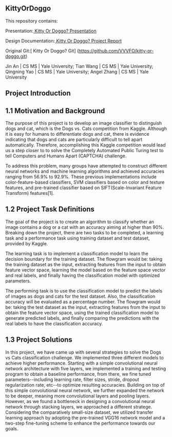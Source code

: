 ## KittyOrDoggo
This repository contains:

Presentation:[ Kitty Or Doggo? Presentation](https://docs.google.com/presentation/d/1AMoVtYK_Xoi3qsslMUUjs7qglIKG-jV50nWwnqvV0Ck/edit?usp=sharing)

Design Documentation:[ Kitty Or Doggo? Project Report](https://docs.google.com/document/d/16USbMaZ3z7cXQ3zDwXxzpBge3Q9r8tU2Ul9E6j3cU0c/edit?usp=sharing)

Original Git:[ Kitty Or Doggo? Git]
(https://github.com/VVVFO/kitty-or-doggo.git)

Jin An | CS MS | Yale University; Tian Wang | CS MS | Yale University; Qingning Yao | CS MS | Yale University; Angel Zhang | CS MS | Yale University

## Project Introduction
## 1.1 Motivation and Background
The purpose of this project is to develop an image classifier to distinguish dogs and cat, which is the Dogs vs. Cats competition from Kaggle. Although it is easy for humans to differentiate dogs and cat, there is evidence indicating that dogs and cats are particularly difficult to tell apart automatically. Therefore, accomplishing this Kaggle competition would lead us a step closer to to solve the Completely Automated Public Turing test to tell Computers and Humans Apart (CAPTCHA) challenge. 

To address this problem, many groups have attempted to construct different neural networks and machine learning algorithms and achieved accuracies ranging from 56.9% to 92.9%. These previous implementations include color-feature-based classifiers, SVM classifiers based on color and texture features, and pre-trained classifier based on SIFT(Scale-Invariant Feature Transform) features[1].

## 1.2 Project Task Definitions
The goal of the project is to create an algorithm to classify whether an image contains a dog or a cat with an accuracy aiming at higher than 90%. Breaking down the project, there are two tasks to be completed, a learning task and a performance task using training dataset and test dataset, provided by Kaggle.

The learning task is to implement a classification model to learn the decision boundary for the training dataset. The flowgram would be: taking the training dataset as the input, extracting features from the input to obtain feature vector space, learning the model based on the feature space vector and real labels, and finally having the classification model with optimized parameters.

The performing task is to use the classification model to predict the labels of images as dogs and cats for the test dataset. Also, the classification accuracy will be evaluated as a percentage number. The flowgram would be: taking the test dataset as the input, extracting features from the input to obtain the feature vector space, using the trained classification model to generate predicted labels, and finally comparing the predictions with the real labels to have the classification accuracy.

## 1.3 Project Solutions
In this project, we have came up with several strategies to solve the Dogs vs Cats classification challenge. We implemented three different models to achieve higher performance. Starting with a simple convolutional neural network architecture with five layers, we implemented a training and testing program to obtain a baseline performance, from there, we fine tuned parameters--including learning rate, filter sizes, stride, dropout regularization rate, etc--to optimize resulting accuracies. Building on top of this simple convolutional neural network, we further expanded the network to be deeper, meaning more convolutional layers and pooling layers. However, as we found a bottleneck in designing a convolutional neural network through stacking layers, we approached a different stratege. Considering the comparatively small-size dataset, we utilized transfer learning approach by adopting the pre-trained VGG16 network model and a two-step fine-tuning scheme to enhance the performance towards our goals.
